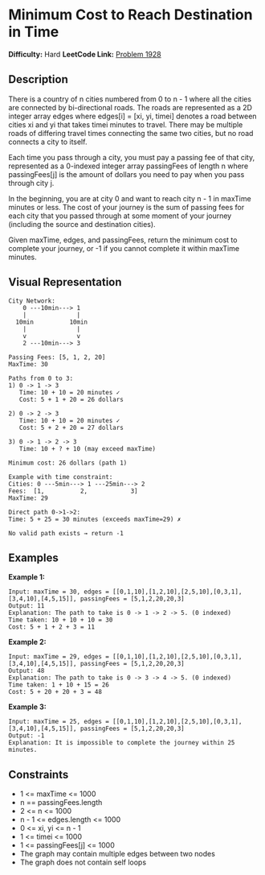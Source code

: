 # Minimum Cost to Reach Destination in Time

**Difficulty:** Hard
**LeetCode Link:** [Problem 1928](https://leetcode.com/problems/minimum-cost-to-reach-destination-in-time/)

## Description
There is a country of n cities numbered from 0 to n - 1 where all the cities are connected by bi-directional roads. The roads are represented as a 2D integer array edges where edges[i] = [xi, yi, timei] denotes a road between cities xi and yi that takes timei minutes to travel. There may be multiple roads of differing travel times connecting the same two cities, but no road connects a city to itself.

Each time you pass through a city, you must pay a passing fee of that city, represented as a 0-indexed integer array passingFees of length n where passingFees[j] is the amount of dollars you need to pay when you pass through city j.

In the beginning, you are at city 0 and want to reach city n - 1 in maxTime minutes or less. The cost of your journey is the sum of passing fees for each city that you passed through at some moment of your journey (including the source and destination cities).

Given maxTime, edges, and passingFees, return the minimum cost to complete your journey, or -1 if you cannot complete it within maxTime minutes.

## Visual Representation

```
City Network:
    0 ---10min---> 1
    |              |
  10min          10min
    |              |
    v              v
    2 ---10min---> 3

Passing Fees: [5, 1, 2, 20]
MaxTime: 30

Paths from 0 to 3:
1) 0 -> 1 -> 3
   Time: 10 + 10 = 20 minutes ✓
   Cost: 5 + 1 + 20 = 26 dollars

2) 0 -> 2 -> 3
   Time: 10 + 10 = 20 minutes ✓
   Cost: 5 + 2 + 20 = 27 dollars

3) 0 -> 1 -> 2 -> 3
   Time: 10 + ? + 10 (may exceed maxTime)

Minimum cost: 26 dollars (path 1)
```

```
Example with time constraint:
Cities: 0 ---5min---> 1 ---25min---> 2
Fees:  [1,          2,            3]
MaxTime: 29

Direct path 0->1->2:
Time: 5 + 25 = 30 minutes (exceeds maxTime=29) ✗

No valid path exists → return -1
```

## Examples

**Example 1:**
```
Input: maxTime = 30, edges = [[0,1,10],[1,2,10],[2,5,10],[0,3,1],[3,4,10],[4,5,15]], passingFees = [5,1,2,20,20,3]
Output: 11
Explanation: The path to take is 0 -> 1 -> 2 -> 5. (0 indexed)
Time taken: 10 + 10 + 10 = 30
Cost: 5 + 1 + 2 + 3 = 11
```

**Example 2:**
```
Input: maxTime = 29, edges = [[0,1,10],[1,2,10],[2,5,10],[0,3,1],[3,4,10],[4,5,15]], passingFees = [5,1,2,20,20,3]
Output: 48
Explanation: The path to take is 0 -> 3 -> 4 -> 5. (0 indexed)
Time taken: 1 + 10 + 15 = 26
Cost: 5 + 20 + 20 + 3 = 48
```

**Example 3:**
```
Input: maxTime = 25, edges = [[0,1,10],[1,2,10],[2,5,10],[0,3,1],[3,4,10],[4,5,15]], passingFees = [5,1,2,20,20,3]
Output: -1
Explanation: It is impossible to complete the journey within 25 minutes.
```

## Constraints
- 1 <= maxTime <= 1000
- n == passingFees.length
- 2 <= n <= 1000
- n - 1 <= edges.length <= 1000
- 0 <= xi, yi <= n - 1
- 1 <= timei <= 1000
- 1 <= passingFees[j] <= 1000
- The graph may contain multiple edges between two nodes
- The graph does not contain self loops
